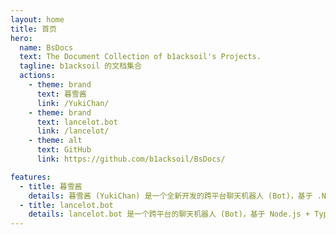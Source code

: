 ```yaml
---
layout: home
title: 首页
hero:
  name: BsDocs
  text: The Document Collection of b1acksoil's Projects.
  tagline: b1acksoil 的文档集合
  actions:
    - theme: brand
      text: 暮雪酱
      link: /YukiChan/
    - theme: brand
      text: lancelot.bot
      link: /lancelot/
    - theme: alt
      text: GitHub
      link: https://github.com/b1acksoil/BsDocs/

features:
  - title: 暮雪酱
    details: 暮雪酱 (YukiChan) 是一个全新开发的跨平台聊天机器人 (Bot)，基于 .NET 7 + C#，框架使用 Flandre，相较前作在架构上有着很大的革新。
  - title: lancelot.bot
    details: lancelot.bot 是一个跨平台的聊天机器人 (Bot)，基于 Node.js + TypeScript 开发，框架使用 Koishi.js。Bot 目前主要提供音游 Arcaea 的查分服务，未来有可能发展出更多功能。
---
```

